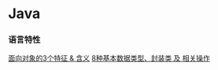 # Java
### 语言特性
[面向对象的3个特征 & 含义](https://github.com/Carson-Ho/AndroidInterview/blob/master/Material/Java/%E8%AF%AD%E8%A8%80%E7%89%B9%E6%80%A7/%E9%9D%A2%E5%90%91%E5%AF%B9%E8%B1%A1%E7%9A%843%E4%B8%AA%E7%89%B9%E5%BE%81%20%26%20%E5%90%AB%E4%B9%89.md)
[8种基本数据类型、封装类 及 相关操作](https://github.com/Carson-Ho/AndroidInterview/blob/master/Material/Java/%E8%AF%AD%E8%A8%80%E7%89%B9%E6%80%A7/8%E7%A7%8D%E5%9F%BA%E6%9C%AC%E6%95%B0%E6%8D%AE%E7%B1%BB%E5%9E%8B%E3%80%81%E5%B0%81%E8%A3%85%E7%B1%BB%20%E5%8F%8A%20%E7%9B%B8%E5%85%B3%E6%93%8D%E4%BD%9C.md)

